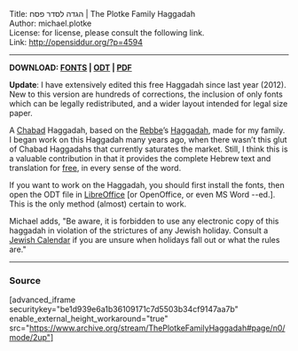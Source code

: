 <html>
<head></head>
<body>
Title: הגדה לסדר פסח | The Plotke Family Haggadah<br />
Author: michael.plotke<br />
License: for license, please consult the following link.<br />
Link: <a href="http://opensiddur.org/?p=4594">http://opensiddur.org/?p=4594</a>
<p />
<hr />

<strong>DOWNLOAD: <a href="https://opensiddur.org/wp-content/uploads/2012/03/Haggadah_Fonts.zip">FONTS</a> | <a href="https://opensiddur.org/wp-content/uploads/2012/03/Haggadah_Legal.odt">ODT</a> | <a href="https://opensiddur.org/wp-content/uploads/2012/03/Haggadah_Legal.pdf">PDF</a></strong>

<strong>Update</strong>: I have extensively edited this free Haggadah since last year (2012). New to this version are hundreds of corrections, the inclusion of only fonts which can be legally redistributed, and a wider layout intended for legal size paper.

A <a href="http://en.wikipedia.org/wiki/Chabad">Chabad</a> Haggadah, based on the <a href="http://en.wikipedia.org/wiki/Menachem_Mendel_Schneerson">Rebbe</a>’s <a href="http://en.wikipedia.org/wiki/Haggadah_of_Pesach">Haggadah</a>, made for my family. I began work on this Haggadah many years ago, when there wasn’t this glut of Chabad Haggadahs that currently saturates the market. Still, I think this is a valuable contribution in that it provides the complete Hebrew text and translation for <a href="http://en.wikipedia.org/wiki/Free_content">free</a>, in every sense of the word.

If you want to work on the Haggadah, you should first install the fonts, then open the ODT file in <a href="https://www.libreoffice.org/download/download/">LibreOffice</a> [or OpenOffice, or even MS Word --ed.]. This is the only method (almost) certain to work.

Michael adds, "Be aware, it is forbidden to use any electronic copy of this haggadah in violation of the strictures of any Jewish holiday. Consult a <a href="http://www.hebcal.com/">Jewish Calendar</a> if you are unsure when holidays fall out or what the rules are."

<hr />

<h3>Source</h3>

[advanced_iframe securitykey="be1d939e6a1b36109171c7d5503b34cf9147aa7b" enable_external_height_workaround="true" src="https://www.archive.org/stream/ThePlotkeFamilyHaggadah#page/n0/mode/2up"]
</body>
</html>